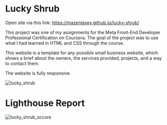 # Lucky Shrub

Open site via this link: https://mazenlavey.github.io/lucky-shrub/

This project was one of my assignments for the Meta Front-End Developer Professional Certification on Coursera. The goal of the project was to use what I had learned in HTML and CSS through the course.

This website is a template for any possible small business website, which shows a brief about the owners, the services provided, projects, and a way to contact them.

The website is fully responsive.

![lucky_shrub](https://user-images.githubusercontent.com/122162390/217041953-a4398304-1925-4afd-8316-8a0b0d4247e9.jpg)

# Lighthouse Report

![lucky_shrub_sccore](https://user-images.githubusercontent.com/122162390/217041931-80c54c13-729e-43f0-a15f-23e3a1f8ff75.jpg)
